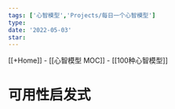 ```yaml
---
tags: ['心智模型','Projects/每日一个心智模型']
type:  
date: '2022-05-03'
star:
---
```

[[+Home]] - [[心智模型 MOC]] - [[100种心智模型]]


# 可用性启发式
